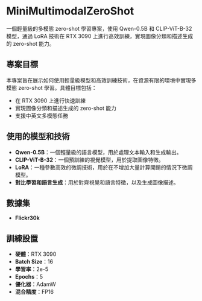 # MiniMultimodalZeroShot

一個輕量級的多模態 zero-shot 學習專案，使用 Qwen-0.5B 和 CLIP-ViT-B-32 模型，通過 LoRA 技術在 RTX 3090 上進行高效訓練，實現圖像分類和描述生成的 zero-shot 能力。

## 專案目標

本專案旨在展示如何使用輕量級模型和高效訓練技術，在資源有限的環境中實現多模態 zero-shot 學習。具體目標包括：

- 在 RTX 3090 上進行快速訓練
- 實現圖像分類和描述生成的 zero-shot 能力
- 支援中英文多模態任務

## 使用的模型和技術

- **Qwen-0.5B**：一個輕量級的語言模型，用於處理文本輸入和生成輸出。
- **CLIP-ViT-B-32**：一個預訓練的視覺模型，用於提取圖像特徵。
- **LoRA**：一種參數高效的微調技術，用於在不增加大量計算開銷的情況下微調模型。
- **對比學習和語言生成**：用於對齊視覺和語言特徵，以及生成圖像描述。

## 數據集

- **Flickr30k**

## 訓練設置

- **硬體**：RTX 3090
- **Batch Size**：16
- **學習率**：2e-5
- **Epochs**：5
- **優化器**：AdamW
- **混合精度**：FP16